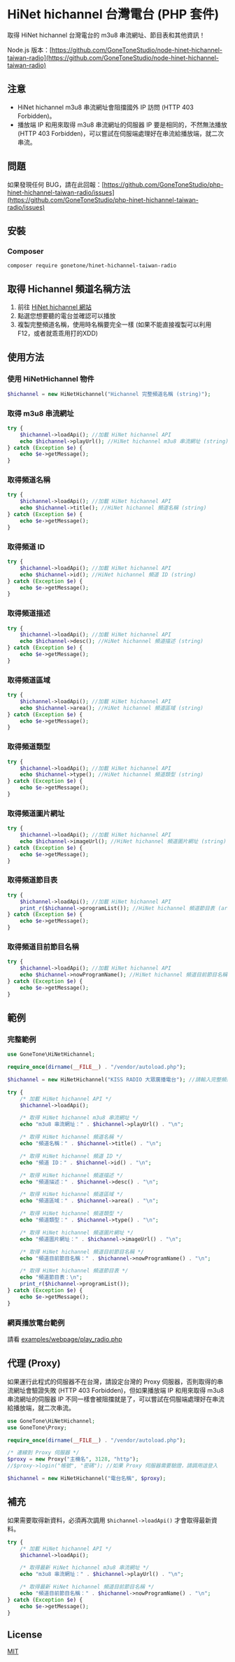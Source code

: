 # HiNet hichannel 台灣電台 (PHP 套件)
取得 HiNet hichannel 台灣電台的 m3u8 串流網址、節目表和其他資訊！

Node.js 版本：[https://github.com/GoneToneStudio/node-hinet-hichannel-taiwan-radio](https://github.com/GoneToneStudio/node-hinet-hichannel-taiwan-radio)

## 注意
- HiNet hichannel m3u8 串流網址會阻擋國外 IP 訪問 (HTTP 403 Forbidden)。
- 播放端 IP 和用來取得 m3u8 串流網址的伺服器 IP 要是相同的，不然無法播放 (HTTP 403 Forbidden)，可以嘗試在伺服端處理好在串流給播放端，就二次串流。

## 問題
如果發現任何 BUG，請在此回報：[https://github.com/GoneToneStudio/php-hinet-hichannel-taiwan-radio/issues](https://github.com/GoneToneStudio/php-hinet-hichannel-taiwan-radio/issues)

## 安裝
### Composer
    composer require gonetone/hinet-hichannel-taiwan-radio

## 取得 Hichannel 頻道名稱方法
1. 前往 [HiNet hichannel 網站](https://hichannel.hinet.net/)
2. 點選您想要聽的電台並確認可以播放
3. 複製完整頻道名稱，使用時名稱要完全一樣 (如果不能直接複製可以利用 F12，或者就乖乖用打的XDD)

## 使用方法
### 使用 HiNetHichannel 物件
```php
$hichannel = new HiNetHichannel("Hichannel 完整頻道名稱 (string)");
```

### 取得 m3u8 串流網址
```php
try {
    $hichannel->loadApi(); //加載 HiNet hichannel API
    echo $hichannel->playUrl(); //HiNet hichannel m3u8 串流網址 (string)
} catch (Exception $e) {
    echo $e->getMessage();
}
```

### 取得頻道名稱
```php
try {
    $hichannel->loadApi(); //加載 HiNet hichannel API
    echo $hichannel->title(); //HiNet hichannel 頻道名稱 (string)
} catch (Exception $e) {
    echo $e->getMessage();
}
```

### 取得頻道 ID
```php
try {
    $hichannel->loadApi(); //加載 HiNet hichannel API
    echo $hichannel->id(); //HiNet hichannel 頻道 ID (string)
} catch (Exception $e) {
    echo $e->getMessage();
}
```

### 取得頻道描述
```php
try {
    $hichannel->loadApi(); //加載 HiNet hichannel API
    echo $hichannel->desc(); //HiNet hichannel 頻道描述 (string)
} catch (Exception $e) {
    echo $e->getMessage();
}
```

### 取得頻道區域
```php
try {
    $hichannel->loadApi(); //加載 HiNet hichannel API
    echo $hichannel->area(); //HiNet hichannel 頻道區域 (string)
} catch (Exception $e) {
    echo $e->getMessage();
}
```

### 取得頻道類型
```php
try {
    $hichannel->loadApi(); //加載 HiNet hichannel API
    echo $hichannel->type(); //HiNet hichannel 頻道類型 (string)
} catch (Exception $e) {
    echo $e->getMessage();
}
```

### 取得頻道圖片網址
```php
try {
    $hichannel->loadApi(); //加載 HiNet hichannel API
    echo $hichannel->imageUrl(); //HiNet hichannel 頻道圖片網址 (string)
} catch (Exception $e) {
    echo $e->getMessage();
}
```

### 取得頻道節目表
```php
try {
    $hichannel->loadApi(); //加載 HiNet hichannel API
    print_r($hichannel->programList()); //HiNet hichannel 頻道節目表 (array)
} catch (Exception $e) {
    echo $e->getMessage();
}
```

### 取得頻道目前節目名稱
```php
try {
    $hichannel->loadApi(); //加載 HiNet hichannel API
    echo $hichannel->nowProgramName(); //HiNet hichannel 頻道目前節目名稱 (string)
} catch (Exception $e) {
    echo $e->getMessage();
}
```

## 範例
### 完整範例
```php
use GoneTone\HiNetHichannel;

require_once(dirname(__FILE__) . "/vendor/autoload.php");

$hichannel = new HiNetHichannel("KISS RADIO 大眾廣播電台"); //請輸入完整頻道名稱

try {
    /* 加載 HiNet hichannel API */
    $hichannel->loadApi();

    /* 取得 HiNet hichannel m3u8 串流網址 */
    echo "m3u8 串流網址：" . $hichannel->playUrl() . "\n";

    /* 取得 HiNet hichannel 頻道名稱 */
    echo "頻道名稱：" . $hichannel->title() . "\n";

    /* 取得 HiNet hichannel 頻道 ID */
    echo "頻道 ID：" . $hichannel->id() . "\n";

    /* 取得 HiNet hichannel 頻道描述 */
    echo "頻道描述：" . $hichannel->desc() . "\n";

    /* 取得 HiNet hichannel 頻道區域 */
    echo "頻道區域：" . $hichannel->area() . "\n";

    /* 取得 HiNet hichannel 頻道類型 */
    echo "頻道類型：" . $hichannel->type() . "\n";

    /* 取得 HiNet hichannel 頻道圖片網址 */
    echo "頻道圖片網址：" . $hichannel->imageUrl() . "\n";

    /* 取得 HiNet hichannel 頻道目前節目名稱 */
    echo "頻道目前節目名稱：" . $hichannel->nowProgramName() . "\n";

    /* 取得 HiNet hichannel 頻道節目表 */
    echo "頻道節目表：\n";
    print_r($hichannel->programList());
} catch (Exception $e) {
    echo $e->getMessage();
}
```

### 網頁播放電台範例
請看 [examples/webpage/play_radio.php](examples/webpage/play_radio.php)

## 代理 (Proxy)
如果運行此程式的伺服器不在台灣，請設定台灣的 Proxy 伺服器，否則取得的串流網址會驗證失敗 (HTTP 403 Forbidden)，但如果播放端 IP 和用來取得 m3u8 串流網址的伺服器 IP 不同一樣會被阻擋就是了，可以嘗試在伺服端處理好在串流給播放端，就二次串流。
```php
use GoneTone\HiNetHichannel;
use GoneTone\Proxy;

require_once(dirname(__FILE__) . "/vendor/autoload.php");

/* 連線到 Proxy 伺服器 */
$proxy = new Proxy("主機名", 3128, "http");
//$proxy->login("帳號", "密碼"); //如果 Proxy 伺服器需要驗證，請調用這登入

$hichannel = new HiNetHichannel("電台名稱", $proxy);
```

## 補充
如果需要取得新資料，必須再次調用 `$hichannel->loadApi()` 才會取得最新資料。
```php
try {
    /* 加載 HiNet hichannel API */
    $hichannel->loadApi();

    /* 取得最新 HiNet hichannel m3u8 串流網址 */
    echo "m3u8 串流網址：" . $hichannel->playUrl() . "\n";

    /* 取得最新 HiNet hichannel 頻道目前節目名稱 */
    echo "頻道目前節目名稱：" . $hichannel->nowProgramName() . "\n";
} catch (Exception $e) {
    echo $e->getMessage();
}
```

## License
[MIT](LICENSE)
